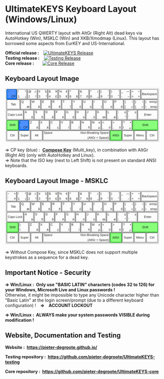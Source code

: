 # UltimateKEYS Keyboard Layout (Windows/Linux)

International US QWERTY layout with AltGr (Right Alt) dead keys via AutoHotkey (Win), MSKLC (Win) and XKB/Xmodmap (Linux). This layout has borrowed some aspects from EurKEY and US-International.

**Official release&nbsp;:**&emsp;[![UltimateKEYS Release](https://img.shields.io/github/release/pieter-degroote/UltimateKEYS.svg)](https://github.com/pieter-degroote/UltimateKEYS/releases)  
**Testing release&nbsp;:**&emsp;[![Testing Release](https://img.shields.io/github/release/pieter-degroote/UltimateKEYS-testing.svg?label=testing)](https://github.com/pieter-degroote/UltimateKEYS-testing/releases)  
**Core release&nbsp;:**&emsp;&emsp;[![Core Release](https://img.shields.io/github/release/pieter-degroote/UltimateKEYS-core.svg?label=core)](https://github.com/pieter-degroote/UltimateKEYS-core/releases)

## Keyboard Layout Image

![UltimateKEYS - Keyboard Layout Image](images/UltimateKEYS%20-%20Keyboard%20Layout%20Image.png)

=&gt; CP key (blue)&nbsp;: &nbsp;**[Compose Key](https://pieter-degroote.github.io/UltimateKEYS/documentation.html#Compose_Key_Sequences)** (Multi_key), in combination with AltGr (Right Alt) (only with AutoHotkey and Linux).  
=&gt; Note that the ISO key (next to Left Shift) is not present on standard ANSI keyboards.

## Keyboard Layout Image - MSKLC

![UltimateKEYS - Keyboard Layout Image](images/UltimateKEYS%20(MSKLC)%20-%20Keyboard%20Layout%20Image.png)

=&gt; Without Compose Key, since MSKLC does not support multiple keystrokes as a sequence for a dead key.

## Important Notice - Security

**=&gt; Win/Linux&nbsp;: &nbsp;Only use "BASIC LATIN" characters (codes 32 to 126) for your Windows, Microsoft Live and Linux passwords&nbsp;!**  
Otherwise, it might be impossible to type any Unicode character higher than "Basic Latin" at the login screen/prompt (due to a different keyboard configuration)&nbsp;!&emsp;**=&gt;&emsp;ACCOUNT LOCKOUT**

**=&gt; Win/Linux&nbsp;: &nbsp;ALWAYS make your system passwords VISIBLE during modification&nbsp;!**

## Website, Documentation and Testing

**Website&nbsp;: &nbsp;https://pieter-degroote.github.io/**

**Testing repository&nbsp;: &nbsp;https://github.com/pieter-degroote/UltimateKEYS-testing**

**Core repository&nbsp;: &nbsp;https://github.com/pieter-degroote/UltimateKEYS-core**
